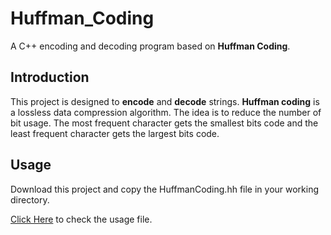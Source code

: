 # Huffman_Coding

A C++ encoding and decoding program based on **Huffman Coding**.

## Introduction

This project is designed to **encode** and **decode** strings. **Huffman coding** is a lossless data compression algorithm. The idea is to reduce the number of bit usage. The most frequent character gets the smallest bits code and the least frequent character gets the largest bits code.

## Usage

Download this project and copy the HuffmanCoding.hh file in your working directory.

[Click Here](https://github.com/Anupam96786/Huffman_Coding/blob/master/huffman_coding_usage.cpp) to check the usage file.
